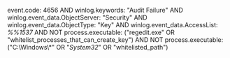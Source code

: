 event.code: 4656 AND winlog.keywords: "Audit Failure" AND winlog.event_data.ObjectServer: "Security" AND winlog.event_data.ObjectType: "Key" AND winlog.event_data.AccessList: *%%1537* AND NOT process.executable: ("regedit.exe" OR "whitelist_processes_that_can_create_key") AND NOT process.executable: ("C:\\Windows\\*" OR "*System32*" OR "whitelisted_path")
